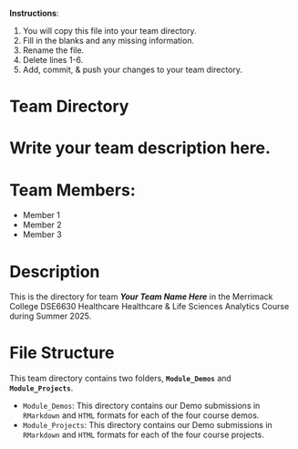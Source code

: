 __Instructions__:
1. You will copy this file into your team directory. 
2. Fill in the blanks and any missing information.
3. Rename the file. 
4. Delete lines 1-6.
5. Add, commit, & push your changes to your team directory.


# Team Directory
# Write your team description here.

# Team Members:
- Member 1
- Member 2
- Member 3

# Description
This is the directory for team ___Your Team Name Here___ in the Merrimack College DSE6630 Healthcare Healthcare & Life Sciences Analytics Course during Summer 2025. 

# File Structure
This team directory contains two folders, __`Module_Demos`__ and __`Module_Projects`__. 
- `Module_Demos`: This directory contains our Demo submissions in `RMarkdown` and `HTML` formats for each of the four course demos.
- `Module_Projects`: This directory contains our Demo submissions in `RMarkdown` and `HTML` formats for each of the four course projects.